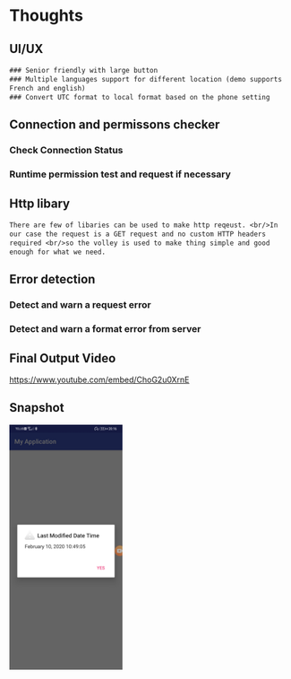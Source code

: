 # Thoughts

## UI/UX
	### Senior friendly with large button
	### Multiple languages support for different location (demo supports French and english)
	### Convert UTC format to local format based on the phone setting

## Connection and permissons checker
### Check Connection Status
### Runtime permission test and request if necessary
	
## Http libary
	There are few of libaries can be used to make http reqeust. <br/>In our case the request is a GET request and no custom HTTP headers required <br/>so the volley is used to make thing simple and good enough for what we need. 

## Error detection
### Detect and warn a request error
### Detect and warn a format error from server

## Final Output Video
https://www.youtube.com/embed/ChoG2u0XrnE
	
## Snapshot
<img src="https://github.com/mailart/q2/blob/master/snapshot.jpg" width="40%">
	
